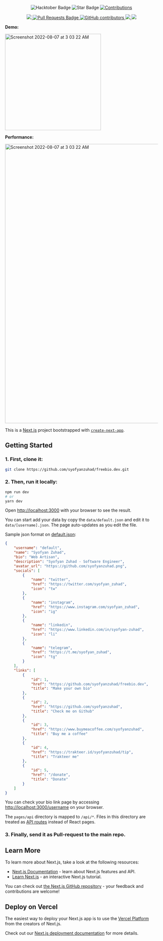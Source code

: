 <p align='center'>
    <img src="https://img.shields.io/badge/hacktoberfest-2022-blueviolet" alt="Hacktober Badge"/>
    <img src="https://img.shields.io/static/v1?label=%F0%9F%8C%9F&message=If%20Useful&style=style=flat&color=BC4E99" alt="Star Badge"/>
 	<a href="https://github.com/syofyanzuhad/freebio.dev" >
		<img src="https://img.shields.io/badge/Contributions-welcome-violet.svg?style=flat&logo=git" alt="Contributions" />
	</a>
</p>

<p align='center'>
  <a href='https://github.com/syofyanzuhad/freebio.dev'>
	  <img src='https://visitor-badge.glitch.me/badge?page_id=syofyanzuhad.freebio.dev'>
	</a>
	<a href="https://github.com/syofyanzuhad/freebio.dev/pulls">
		<img src="https://img.shields.io/github/issues-pr/syofyanzuhad/freebio.dev" alt="Pull Requests Badge"/>
	</a>
  <a href="https://github.com/syofyanzuhad/freebio.dev/graphs/contributors">
		<img alt="GitHub contributors" src="https://img.shields.io/github/contributors/syofyanzuhad/freebio.dev?color=2b9348">
	</a>
  <a href='https://github.com/syofyanzuhad/freebio.dev'>
		<img src='https://img.shields.io/github/forks/syofyanzuhad/freebio.dev'>
	</a>
  <a href='https://github.com/syofyanzuhad/freebio.dev'>
		<img src='https://img.shields.io/github/stars/syofyanzuhad/freebio.dev'>
	</a>
</p>

**Demo:**

<img width="316" alt="Screenshot 2022-08-07 at 3 03 22 AM" src="https://raw.githubusercontent.com/syofyanzuhad/freebio.dev/main/public/example.jpg?token=GHSAT0AAAAAABZTHWUUG3GU7FPF7IGRZOAKY3RCWZA">


**Performance:**

<img width="916" alt="Screenshot 2022-08-07 at 3 03 22 AM" src="https://raw.githubusercontent.com/syofyanzuhad/freebio.dev/main/public/Screenshot%20from%202022-11-14%2010-36-38.png">

This is a [Next.js](https://nextjs.org/) project bootstrapped with [`create-next-app`](https://github.com/vercel/next.js/tree/canary/packages/create-next-app).

## Getting Started

### 1. **First, clone it:**
```bash
git clone https://github.com/syofyanzuhad/freebio.dev.git
```

### 2. **Then, run it locally:**
```bash
npm run dev
# or
yarn dev
```

Open [http://localhost:3000](http://localhost:3000) with your browser to see the result.

You can start add your data by copy the `data/default.json` and edit it to `data/[username].json`. The page auto-updates as you edit the file.

Sample json format on [default.json](https://github.com/syofyanzuhad/freebio.dev/blob/main/src/data/default.json):
```json
{
	"username": "default",
	"name": "Syofyan Zuhad",
	"bio": "Web Artisan",
	"description": "Syofyan Zuhad - Software Engineer",
	"avatar_url": "https://github.com/syofyanzuhad.png",
	"socials": [
		{
			"name": "twitter",
			"href": "https://twitter.com/syofyan_zuhad",
			"icon": "tw"
		},
		{
			"name": "instagram",
			"href": "https://www.instagram.com/syofyan_zuhad",
			"icon": "ig"
		},
		{
			"name": "linkedin",
			"href": "https://www.linkedin.com/in/syofyan-zuhad",
			"icon": "li"
		},
		{
			"name": "telegram",
			"href": "https://t.me/syofyan_zuhad",
			"icon": "tg"
		}
	],
	"links": [
		{
			"id": 1,
			"href": "https://github.com/syofyanzuhad/freebio.dev",
			"title": "Make your own bio"
		},
		{
			"id": 2,
			"href": "https://github.com/syofyanzuhad",
			"title": "Check me on Github"
		},
		{
			"id": 3,
			"href": "https://www.buymeacoffee.com/syofyanzuhad",
			"title": "Buy me a coffee"
		},
		{
			"id": 4,
			"href": "https://trakteer.id/syofyanzuhad/tip",
			"title": "Trakteer me"
		},
		{
			"id": 5,
			"href": "/donate",
			"title": "Donate"
		}
	]
}
```

You can check your bio link page by accessing [http://localhost:3000/username](http://localhost:3000/username) on your browser.

The `pages/api` directory is mapped to `/api/*`. Files in this directory are treated as [API routes](https://nextjs.org/docs/api-routes/introduction) instead of React pages.


### 3. **Finally, send it as Pull-request to the main repo.**

## Learn More

To learn more about Next.js, take a look at the following resources:

- [Next.js Documentation](https://nextjs.org/docs) - learn about Next.js features and API.
- [Learn Next.js](https://nextjs.org/learn) - an interactive Next.js tutorial.

You can check out [the Next.js GitHub repository](https://github.com/vercel/next.js/) - your feedback and contributions are welcome!

## Deploy on Vercel

The easiest way to deploy your Next.js app is to use the [Vercel Platform](https://vercel.com/new?utm_medium=default-template&filter=next.js&utm_source=create-next-app&utm_campaign=create-next-app-readme) from the creators of Next.js.

Check out our [Next.js deployment documentation](https://nextjs.org/docs/deployment) for more details.
